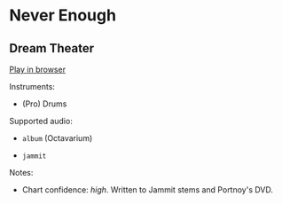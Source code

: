 # Never Enough

## Dream Theater


[Play in browser](http://pages.cs.wisc.edu/~tolly/customs/?title=never-enough&artist=dream-theater)

Instruments:

  * (Pro) Drums

Supported audio:

  * `album` (Octavarium)

  * `jammit`

Notes:

  * Chart confidence: *high*. Written to Jammit stems and Portnoy's DVD.

